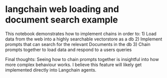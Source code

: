 # langchain web loading and document search example

This notebook demonstrates how to implement chains in order to:
    1) Load data from the web into a highly searchable vectorstore as a db
    2) Implement prompts that can search for the relevant Documents in the db
    3) Chain prompts together to load data and respond to a users queries

Final thoughts:
    Seeing how to chain prompts together is insightful into how more complex 
    behaviour works. I believe this feature will likely get implemented directly 
    into Langchain agents.
